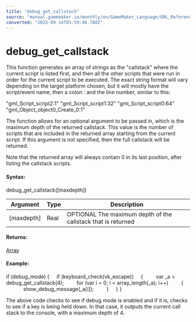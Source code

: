 ```yaml
---
title: "debug_get_callstack"
source: "manual.gamemaker.io/monthly/en/GameMaker_Language/GML_Reference/Debugging/debug_get_callstack.htm"
converted: "2025-09-14T03:59:48.788Z"
---
```


# debug\_get\_callstack

This function generates an array of strings as the "callstack" where the current script is listed first, and then all the other scripts that were run in order for the current script to be executed. The exact string format will vary depending on the target platform chosen, but it will mostly have the script/event name, then a colon : and the line number, similar to this:

"gml\_Script\_script2:1"
"gml\_Script\_script1:32"
"gml\_Script\_script0:64"
"gml\_Object\_object0\_Create\_0:1"

The function allows for an optional argument to be passed in, which is the maximum depth of the returned callstack. This value is the number of scripts that are included in the returned array starting from the current script. If this argument is not specified, then the full callstack will be returned.

Note that the returned array will always contain 0 in its last position, after listing the callstack scripts.

#### Syntax:

debug\_get\_callstack(\[maxdepth\])

| Argument | Type | Description |
| --- | --- | --- |
| [maxdepth] | Real | OPTIONAL The maximum depth of the callstack that is returned |

#### Returns:

[Array](../../../../../../GameMaker_Language/GML_Overview/Arrays.md)

#### **Example:**

if (debug\_mode)
{
    if (keyboard\_check(vk\_escape))
    {
        var \_a = debug\_get\_callstack(4);
        for (var i = 0; i < array\_length(\_a); i++)
        {
            show\_debug\_message(\_a\[i\]);
        }
    }
}

The above code checks to see if debug mode is enabled and if it is, checks to see if a key is being held down. In that case, it outputs the current call stack to the console, with a maximum depth of 4.